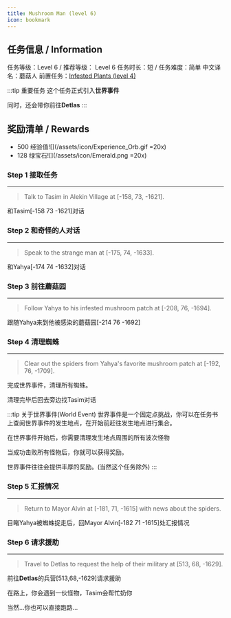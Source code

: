 ```yaml
---
title: Mushroom Man (level 6)
icon: bookmark
---
```


## 任务信息 / Information
任务等级：Level 6 / 推荐等级： Level 6
任务时长：短 / 任务难度：简单
中文译名：蘑菇人
前置任务：[Infested Plants (level 4)](/quests/lvl1-10/level%204%20-%20infested%20plants.html)

:::tip 重要任务
这个任务正式引入**世界事件**

同时，还会带你前往**Detlas**
:::


## 奖励清单 / Rewards

+ 500 经验值![](/assets/icon/Experience_Orb.gif =20x) 
+ 128 绿宝石![](/assets/icon/Emerald.png =20x)

### Step 1 接取任务
---
>Talk to Tasim in Alekin Village at [-158, 73, -1621].

和<NPC>Tasim</NPC><CC>[-158 73 -1621]</CC>对话

### Step 2 和奇怪的人对话
---
> Speak to the strange man at [-175, 74, -1633].

和<NPC>Yahya</NPC><CC>[-174 74 -1632]</CC>对话

### Step 3 前往蘑菇园
---
>Follow Yahya to his infested mushroom patch at [-208, 76, -1694].

跟随<NPC>Yahya</NPC>来到他被感染的蘑菇园<CC>[-214 76 -1692]</CC>

### Step 4 清理蜘蛛
---
>Clear out the spiders from Yahya's favorite mushroom patch at [-192, 76, -1709].

完成世界事件，清理所有蜘蛛。

清理完毕后回去旁边找<NPC>Tasim</NPC>对话

:::tip 关于世界事件(World Event)
世界事件是一个固定点挑战，你可以在任务书上查阅世界事件的发生地点，在开始前赶往发生地点进行集合。

在世界事件开始后，你需要清理发生地点周围的所有波次怪物

当成功击败所有怪物后，你就可以获得奖励。

世界事件往往会提供丰厚的奖励。(当然这个任务除外)
:::


### Step 5 汇报情况
---
>Return to Mayor Alvin at [-181, 71, -1615] with news about the spiders.


目睹<NPC>Yahya</NPC>被蜘蛛捉走后，回<NPC>Mayor Alvin</NPC><CC>[-182 71 -1615]</CC>处汇报情况

### Step 6 请求援助
---
>Travel to Detlas to request the help of their military at [513, 68, -1629].

前往**Detlas**的兵营<CC>[513,68,-1629]</CC>请求援助

在路上，你会遇到一伙怪物，Tasim会帮忙奶你

当然...你也可以直接跑路...



